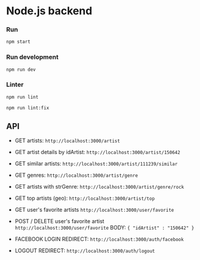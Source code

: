 # Node.js backend

### Run

```bash
npm start
```

### Run development

```bash
npm run dev
```

### Linter

```bash
npm run lint
```

```bash
npm run lint:fix
```

## API

- GET artists:
`http://localhost:3000/artist`

- GET artist details by idArtist:
`http://localhost:3000/artist/150642`

- GET similar artists:
`http://localhost:3000/artist/111239/similar`

- GET genres:
`http://localhost:3000/artist/genre`

- GET artists with strGenre:
`http://localhost:3000/artist/genre/rock`

- GET top artists (geo):
`http://localhost:3000/artist/top`

- GET user's favorite artists
`http://localhost:3000/user/favorite`

- POST / DELETE user's favorite artist
`http://localhost:3000/user/favorite`
BODY: `{ "idArtist" : "150642" }`

- FACEBOOK LOGIN REDIRECT:
`http://localhost:3000/auth/facebook`

- LOGOUT REDIRECT:
`http://localhost:3000/auth/logout`
